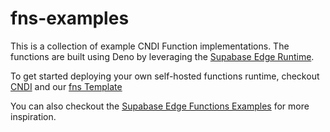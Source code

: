 # fns-examples

This is a collection of example CNDI Function implementations. The functions are
built using Deno by leveraging the
[Supabase Edge Runtime](https://github.com/supabase/edge-runtime).

To get started deploying your own self-hosted functions runtime, checkout
[CNDI]([https://cndi.run/gh?utm_id=](https://docs.google.com/document/d/1iN9lU8Ikn9HWQOuAgDxOKelTfjmz3V_ZYEJrZs7PrO0/edit))
and our
[fns Template](https://cndi.run/gh?utm_content=gh_readme_link_polyseam_fns&utm_campaign=fns_readme&utm_source=github.com/polyseam/fns&utm_medium=repo&utm_id=5102)

You can also checkout the
[Supabase Edge Functions Examples](https://github.com/supabase/edge-runtime/tree/main/examples)
for more inspiration.
